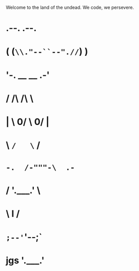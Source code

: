 Welcome to the land of the undead. We code, we persevere. 

#  .--.            .--.
# ( (`\\."--``--".//`) )
#  '-.   __   __    .-'
#   /   /__\ /__\   \
#  |    \ 0/ \ 0/    |
#  \     `/   \`     /
#   `-.  /-"""-\  .-`
#     /  '.___.'  \
#     \     I     /
#      `;--'`'--;`
# jgs     '.___.'
